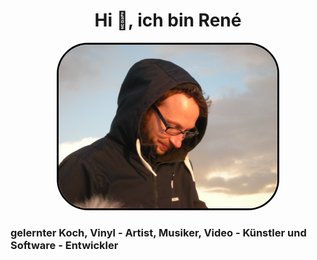 

<h1 align="center">Hi 👋, ich bin René</h1>


<p align="center">
  <img src="https://raw.githubusercontent.com/Rene-Goetze/Rene-Goetze/main/DSCN6448.JPG" width="350" style="border: 3px solid black; border-radius: 50px;" alt="Profilbild" />
</p>

<h3>gelernter Koch, Vinyl - Artist, Musiker, Video - Künstler und Software - Entwickler</h3>











